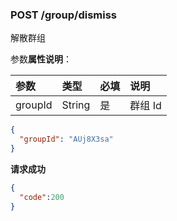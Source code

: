 ### POST /group/dismiss

解散群组

参数**属性说明**：

| 参数        |  类型    | 必填  | 说明              
| :----------|:-------- |:-----|:----------------
| groupId    | String   | 是   | 群组 Id

```json
{
  "groupId": "AUj8X3sa"
}
```

**请求成功**

```json
{
  "code":200
}
```